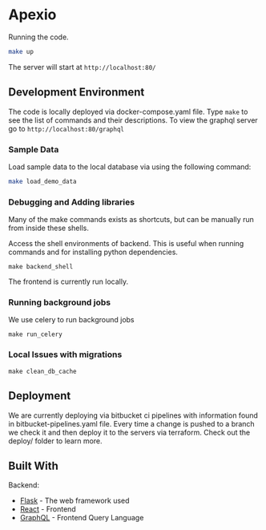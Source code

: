 # Apexio
Running the code.
```sh
make up
```

The server will start at `http://localhost:80/`

## Development Environment
The code is locally deployed via docker-compose.yaml file. 
Type `make` to see the list of commands and their descriptions.
To view the graphql server go to `http://localhost:80/graphql`

### Sample Data
Load sample data to the local database via using the following command:
```sh
make load_demo_data
```

### Debugging and Adding libraries
Many of the make commands exists as shortcuts, but can be manually run from inside these shells.

Access the shell environments of backend. This is useful when running commands and for installing python dependencies.
```
make backend_shell
```
The frontend is currently run locally. 
### Running background jobs
We use celery to run background jobs
```
make run_celery
```
### Local Issues with migrations
```
make clean_db_cache
```

## Deployment
We are currently deploying via bitbucket ci pipelines with information found in
bitbucket-pipelines.yaml file. Every time a change is pushed to a branch we check it and then
deploy it to the servers via terraform. Check out the deploy/ folder to learn more.

## Built With
Backend:
* [Flask](http://flask.pocoo.org/) - The web framework used
* [React](https://reactjs.org/) - Frontend
* [GraphQL](https://graphql.org/) - Frontend Query Language
